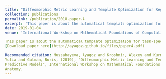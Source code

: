 ```yaml
---
title: "Diffeomorphic Metric Learning and Template Optimization for Registration-Based Predictive Models"
collection: publications
permalink: /publication/2018-paper-4
excerpt: 'This paper is about the automatical template optimization for task-specific registration.'
date: 2019-01-04
venue: 'International Workshop on Mathematical Foundations of Computational Anatomy'

This paper is about the automatical template optimization for task-specific registration.
[Download paper here](http://ayagoz.github.io/files/paper4.pdf)

Recommended citation: Mussabayeva, Ayagoz and Kroshnin, Alexey and Kurmukov, Anvar and Pisov, Maxim and Denisova, 
Yulia and Gutman, Boris, (2019), "Diffeomorphic Metric Learning and Template Optimization for Registration-Based 
Predictive Models", International Workshop on Mathematical Foundations of Computational 
Anatomy.
---
```

